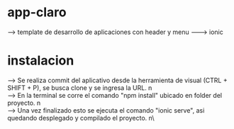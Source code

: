 # app-claro
--> template de desarrollo de aplicaciones con header y menu ---> ionic 

# instalacion
--> Se realiza commit del aplicativo desde la herramienta de visual (CTRL + SHIFT + P), se busca clone y se ingresa la URL. n\
--> En la terminal se corre el comando "npm install" ubicado en folder del proyecto. n\
--> Una vez finalizado esto se ejecuta el comando "ionic serve", asi quedando desplegado y compilado el proyecto. n\
